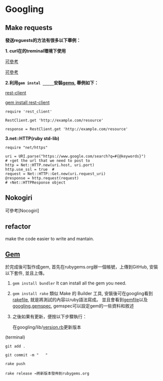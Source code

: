 Googling
=========
Make requests
---------------

**發送reguests的方法有很多以下舉例：**

  **1.
curl在的treminal環境下使用**

[可參考](http://rubylearning.com/blog/do-you-know-how-to-use-curl/)

[可參考](http://curl.haxx.se/docs/manpage.html)

  **2.利用`gem instal _____`安裝[gems], 舉例如下：**

[gems]:https://rubygems.org/
[rest-client](https://github.com/rest-client/rest-client)

[gem install rest-client](https://rubygems.org/gems/rest-client)

    require 'rest_client'
    
    RestClient.get 'http://example.com/resource'
    
    response = RestClient.get 'http://example.com/resource'

  **3.net::HTTP(ruby std-lib)**
    
    require "net/https"

    uri = URI.parse("https://www.google.com/search?q=#{@keywords}") 
    # ↑get the url that we need to post to
    http = Net::HTTP.new(uri.host, uri.port)
    http.use_ssl = true  #
    request = Net::HTTP::Get.new(uri.request_uri)
    @response = http.request(request) 
    # ↑Net::HTTPResponse object
    
    
Nokogiri
------------
可參考[Nocogiri]

refactor
------------
make the code easier to write and mantain.

[Gem](https://rubygems.org/gems/googling)
------
於完成後可製作成gem, 首先在rubygems.org辦一個帳號，上傳到GitHub, 安裝以下套件, 並且上傳。

1. ```gem install bundler```
 It can install all the gem you need.

2. ```gem install rake```
類似 Make 的 Builder 工具, 安裝後可在googling看到[rakefile](https://github.com/Iamyuan/googling/blob/master/Rakefile), 就是將測試的內容以ruby語法寫成。 並且會看到[gemfile](https://github.com/Iamyuan/googling/blob/master/Gemfile)以及 [googling.gemspec](https://github.com/Iamyuan/googling/blob/master/googling.gemspec), gemspec可以設定gem的一些資料和敘述

3. 之後如果有更新，便按以下步驟執行：

   在googling/lib/[version.rb]更新版本

[version.rb]:https://github.com/Iamyuan/googling/blob/master/lib/googling/version.rb

   (terminal)
        
    git add . 

    git commit -m "   "

    rake push 

    rake release →將新版本發佈到rubygems.org